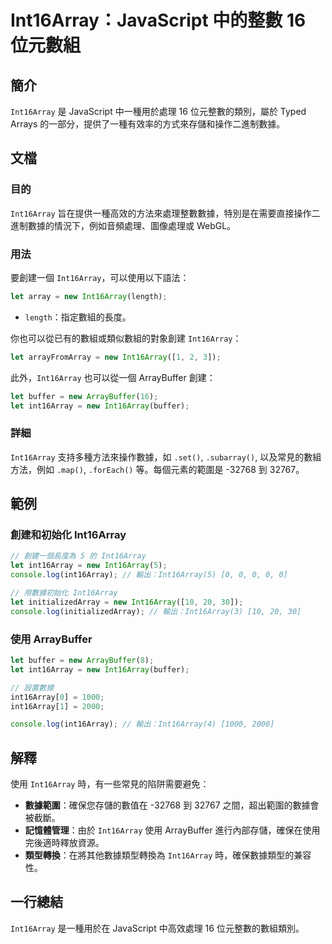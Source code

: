 <!--
Meta Description: # Int16Array：JavaScript 中的整數 16 位元數組 ## 簡介 `Int16Array` 是 JavaScript 中一種用於處理 16 位元整數的類別，屬於 Typed Arrays 的一部分，提供了一種有效率的方式來存儲和操作二進制數據。 ## 文檔 ### 目的 `Int...
Meta Keywords: int16array, javascript, let, new, arraybuffer
-->

# Int16Array：JavaScript 中的整數 16 位元數組

## 簡介
`Int16Array` 是 JavaScript 中一種用於處理 16 位元整數的類別，屬於 Typed Arrays 的一部分，提供了一種有效率的方式來存儲和操作二進制數據。

## 文檔
### 目的
`Int16Array` 旨在提供一種高效的方法來處理整數數據，特別是在需要直接操作二進制數據的情況下，例如音頻處理、圖像處理或 WebGL。

### 用法
要創建一個 `Int16Array`，可以使用以下語法：

```javascript
let array = new Int16Array(length);
```
- `length`：指定數組的長度。

你也可以從已有的數組或類似數組的對象創建 `Int16Array`：

```javascript
let arrayFromArray = new Int16Array([1, 2, 3]);
```

此外，`Int16Array` 也可以從一個 ArrayBuffer 創建：

```javascript
let buffer = new ArrayBuffer(16);
let int16Array = new Int16Array(buffer);
```

### 詳細
`Int16Array` 支持多種方法來操作數據，如 `.set()`, `.subarray()`, 以及常見的數組方法，例如 `.map()`, `.forEach()` 等。每個元素的範圍是 -32768 到 32767。

## 範例
### 創建和初始化 Int16Array
```javascript
// 創建一個長度為 5 的 Int16Array
let int16Array = new Int16Array(5);
console.log(int16Array); // 輸出：Int16Array(5) [0, 0, 0, 0, 0]

// 用數據初始化 Int16Array
let initializedArray = new Int16Array([10, 20, 30]);
console.log(initializedArray); // 輸出：Int16Array(3) [10, 20, 30]
```

### 使用 ArrayBuffer
```javascript
let buffer = new ArrayBuffer(8);
let int16Array = new Int16Array(buffer);

// 設置數據
int16Array[0] = 1000;
int16Array[1] = 2000;

console.log(int16Array); // 輸出：Int16Array(4) [1000, 2000]
```

## 解釋
使用 `Int16Array` 時，有一些常見的陷阱需要避免：
- **數據範圍**：確保您存儲的數值在 -32768 到 32767 之間，超出範圍的數據會被截斷。
- **記憶體管理**：由於 `Int16Array` 使用 ArrayBuffer 進行內部存儲，確保在使用完後適時釋放資源。
- **類型轉換**：在將其他數據類型轉換為 `Int16Array` 時，確保數據類型的兼容性。

## 一行總結
`Int16Array` 是一種用於在 JavaScript 中高效處理 16 位元整數的數組類別。